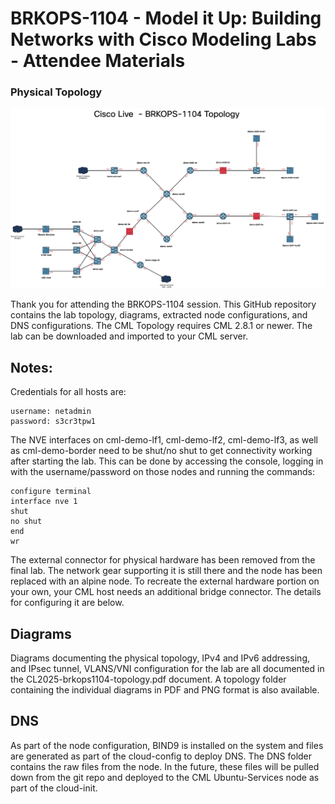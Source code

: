 # BRKOPS-1104 - Model it Up: Building Networks with Cisco Modeling Labs - Attendee Materials

### Physical Topology

![Physical Topology Diagram](/CL2025-brkops1104-topology/Physical%20Topology.png)

Thank you for attending the BRKOPS-1104 session.  This GitHub repository contains the lab topology, diagrams, extracted node configurations, and DNS configurations.  The CML Topology requires CML 2.8.1 or newer.  The lab can be downloaded and imported to your CML server.

## Notes:

Credentials for all hosts are:

```
username: netadmin
password: s3cr3tpw1
```

The NVE interfaces on  cml-demo-lf1,  cml-demo-lf2,  cml-demo-lf3, as well as cml-demo-border need to be shut/no shut to get connectivity working after starting the lab.  This can be done by accessing the console, logging in with the username/password on those nodes and running the commands:

```
configure terminal
interface nve 1
shut
no shut
end
wr
```

The external connector for physical hardware has been removed from the final lab.  The network gear supporting it is still there and the node has been replaced with an alpine node.  To recreate the external hardware portion on your own, your CML host needs an additional bridge connector.  The details for configuring it are below.



## Diagrams

Diagrams documenting the physical topology, IPv4 and IPv6 addressing, and IPsec tunnel, VLANS/VNI configuration for the lab are all documented in the CL2025-brkops1104-topology.pdf document.  A topology folder containing the individual diagrams in PDF and PNG format is also available.

## DNS

As part of the node configuration, BIND9 is installed on the system and files are generated as part of the cloud-config to deploy DNS.  The DNS folder contains the raw files from the node.  In the future, these files will be pulled down from the git repo and deployed to the CML Ubuntu-Services node as part of the cloud-init.

